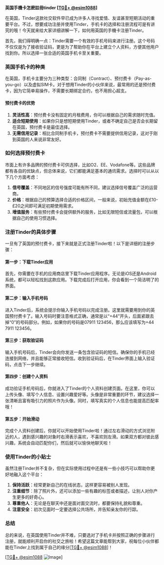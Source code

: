 **英国手機卡怎麽註冊tinder [[TG💪+ @esim1088](https://t.me/s/esim1088)]**

在英国，Tinder这款社交软件早已成为许多人寻找爱情、友谊甚至短期活动的重要平台。不过，想要成功注册并使用Tinder，手机卡的选择和注册流程可是有讲究的哦！今天就来给大家详细讲解一下，如何用英国的手機卡注册Tinder。

首先，我们得明确一点：Tinder需要一个有效的手机号码来进行注册。这个号码不仅仅是为了接收验证码，更是为了帮助你在平台上建立个人资料，方便其他用户找到你。所以选择一张合适的英国手机卡至关重要。

### 英国手机卡的种类

在英国，手机卡主要分为三种类型：合同制（Contract）、预付费卡（Pay-as-you-go）以及虚拟SIM卡。对于想用Tinder的小伙伴来说，最常用的还是预付费卡，因为它简单易操作，不需要长期绑定合约，也不用担心超支。

#### 预付费卡的优势

1. **灵活性高**：预付费卡没有固定的月租费用，你可以根据自己的需求随时充值。
2. **适合短期使用**：如果你只是想短期使用Tinder，或者不确定自己是否会长期留在英国，预付费卡是最佳选择。
3. **无需信用记录**：相比合同制手机卡，预付费卡不需要提供信用记录，这对于刚到英国的人来说非常友好。

### 如何选择预付费卡

市面上有许多品牌的预付费卡可供选择，比如O2、EE、Vodafone等。这些品牌都有各自的优缺点，但总体来说，它们都能满足基本的通讯需求。选择时可以从以下几个方面考虑：

1. **信号覆盖**：不同地区的信号强度可能有所不同，建议选择信号覆盖广泛的运营商。
2. **价格**：根据自己的预算选择合适的价格区间，一般来说，初始充值金额在£10-£20之间即可满足初期使用需求。
3. **增值服务**：有些预付费卡会提供额外的服务，比如无限短信或流量包，可以根据自己的使用习惯选择。

### 注册Tinder的具体步骤

一旦有了英国的预付费卡，接下来就是正式注册Tinder啦！以下是详细的注册步骤：

#### 第一步：下载Tinder应用

首先，你需要在手机的应用商店里下载Tinder应用程序。无论是iOS还是Android系统，都可以轻松找到这款应用。下载完成后打开应用，你会看到一个简洁明了的界面。

#### 第二步：输入手机号码

进入Tinder后，系统会提示你输入手机号码以完成注册。这里就需要用到你的英国预付费卡了。输入号码时要注意格式正确，通常是以“+44”开头，后面紧跟去掉“0”的号码部分。例如，如果你的号码是07911 123456，那么应该填写为+44 7911 123456。

#### 第三步：获取验证码

输入手机号码后，Tinder会向你发送一条包含验证码的短信。确保你的手机已经连接到网络，并且能够正常接收短信。收到验证码后，在Tinder界面上输入验证码，点击下一步继续。

#### 第四步：创建个人资料

成功验证手机号码后，你就进入了Tinder的个人资料创建页面。在这里，你可以上传头像、填写个人信息、设置兴趣爱好等。头像是非常重要的环节，建议选择一张清晰且富有吸引力的照片作为头像。同时，填写真实的个人信息也能提高匹配率哦！

#### 第五步：开始滑动

完成个人资料创建后，你就可以开始使用Tinder啦！通过左右滑动的方式浏览附近的人，遇到感兴趣的对象时右滑表示喜欢，不喜欢则左滑。如果双方都对彼此感兴趣，系统会自动匹配你们，然后就可以愉快地聊天啦！

### 使用Tinder的小贴士

虽然注册Tinder并不复杂，但在实际使用过程中还是有一些小技巧可以帮助你更好地融入这个平台：

1. **保持活跃**：经常更新自己的在线状态，这样更容易被别人发现。
2. **注重细节**：除了照片外，还可以添加一些有趣的标签或者描述，让别人对你产生更多的好奇心。
3. **尊重他人**：无论是在聊天中还是面对面交流时，都要保持礼貌和尊重。
4. **注意安全**：初次见面时一定要选择公共场所，并告知亲友你的行踪。

### 总结

总的来说，在英国使用Tinder并不难，只要选对了手机卡并按照正确的步骤进行注册，就能顺利开启你的社交之旅啦！希望这篇文章能帮到大家，祝每位小伙伴都能在Tinder上找到属于自己的缘分[[TG💪+ @esim1088](https://t.me/s/esim1088)]！

[[TG💪+ @esim1088](https://t.me/s/esim1088) ![Image](https://i.postimg.cc/4NQfJmqS/Snipaste-2025-05-13-00-14-12.png)]